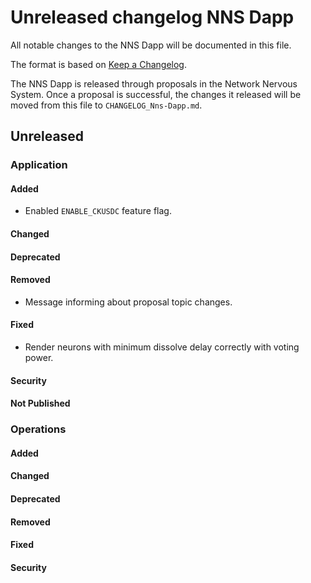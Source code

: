 
# Unreleased changelog NNS Dapp

All notable changes to the NNS Dapp will be documented in this file.

The format is based on [Keep a Changelog](https://keepachangelog.com/en/1.0.0/).

The NNS Dapp is released through proposals in the Network Nervous System. Once a
proposal is successful, the changes it released will be moved from this file to
`CHANGELOG_Nns-Dapp.md`.

## Unreleased

### Application

#### Added

* Enabled `ENABLE_CKUSDC` feature flag.

#### Changed

#### Deprecated

#### Removed

* Message informing about proposal topic changes.

#### Fixed

* Render neurons with minimum dissolve delay correctly with voting power.

#### Security

#### Not Published

### Operations

#### Added

#### Changed

#### Deprecated

#### Removed

#### Fixed

#### Security
